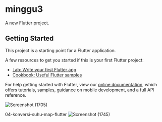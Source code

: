 # minggu3

A new Flutter project.

## Getting Started

This project is a starting point for a Flutter application.

A few resources to get you started if this is your first Flutter project:

- [Lab: Write your first Flutter app](https://flutter.dev/docs/get-started/codelab)
- [Cookbook: Useful Flutter samples](https://flutter.dev/docs/cookbook)

For help getting started with Flutter, view our
[online documentation](https://flutter.dev/docs), which offers tutorials,
samples, guidance on mobile development, and a full API reference.

![Screenshot (1705)](https://user-images.githubusercontent.com/89897038/156998394-fe2b0997-fe5e-445c-9747-f7c1d0b565f7.png)

04-konversi-suhu-map-flutter
![Screenshot (1745)](https://user-images.githubusercontent.com/89897038/158207537-12861054-d5cc-4a6d-900b-fd0f8ea00c55.png)
